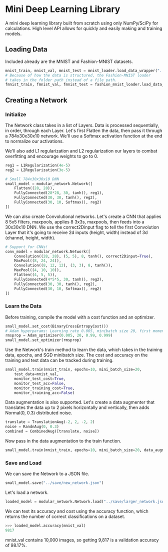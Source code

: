 # Mini Deep Learning Library

A mini deep learning library built from scratch  using only NumPy/SciPy for calculations. High level API allows for quickly and easily making and training models. 
## Loading Data
Included already are the MNIST and Fashion-MNIST datasets.

```python
mnist_train, mnist_val, mnist_test = mnist_loader.load_data_wrapper("../data/mnist.pkl.gz")
# Because of how the data is structured, the Fashion-MNIST loader 
# takes in the folder path instead of a file path.
fmnist_train, fmnist_val, fmnist_test = fashion_mnist_loader.load_data_wrapper("../data")
```

## Creating a Network
### Initialize
The Network class takes in a list of Layers. Data is processed sequentially, in order, through each Layer. Let's first Flatten the data, then pass it through a 784x30x30x10 network. We'll use a Softmax activation function at the end to normalize our activations.

We'll also add L1 regularization and L2 regularization our layers to combat overfitting and encourage weights to go to 0.
```python
reg1 = L1Regularization(4e-5)
reg2 = L2Regularization(3e-5)

# Small 784x30x30x10 DNN
small_model = modular_network.Network([
    Flatten((28, 28)),
    FullyConnected(28*28, 30, tanh(), reg1),
    FullyConnected(30, 30, tanh(), reg2),
    FullyConnected(30, 10, Softmax(), reg2)
])
```
We can also create Convolutional networks. Let's create a CNN that applies 8 5x5 filters, maxpools, applies 8 3x3s, maxpools, then feeds into a 30x30x10 DNN. We use the correct2Dinput flag to tell the first Convolution Layer that it's going to receive 2d inputs (height, width) instead of 3d (channel, height, width).
```python
# Support for CNNs!
conv_model = modular_network.Network([
    Convolution((28, 28), (5, 5), 8, tanh(), correct2Dinput=True),
    MaxPool((8, 24, 24)),
    Convolution((8, 12, 12), (3, 3), 8, tanh()),
    MaxPool((4, 10, 10)),
    Flatten((4, 5, 5)),
    FullyConnected(4*5*5, 30, tanh(), reg2),
    FullyConnected(30, 30, tanh(), reg2),
    FullyConnected(30, 10, Softmax(), reg2)
])
```
### Learn the Data
Before training, compile the model with a cost function and an optimizer.
```python
small_model.set_cost(BinaryCrossEntropyCost())
# Adam hyperparams: Learning rate 0.005, minibatch size 20, first moment decay factor 0.99, second moment decay factor 0.999
rmsprop = Adam_optimizer(0.005, 20, 0.99, 0.999)
small_model.set_optimizer(rmsprop)
```



Use the Network's train method to learn the data, which takes in the training data, epochs, and  SGD minibatch size. The cost and accuracy on the training and test data can be tracked during training. 
```python
small_model.train(mnist_train, epochs=10, mini_batch_size=20,  
    test_data=mnist_val,
    monitor_test_cost=True,
    monitor_test_acc=False,
    monitor_training_cost=True,
    monitor_training_acc=False)
```
Data augmentation is also supported. Let's create a data augmenter that translates the data up to 2 pixels horizontally and vertically, then adds Normal(0, 0.3) distributed noise.
```python
translate = TranslationAug(-2, 2, -2, 2)
noise = RandnAug(0, 0.3)
combined = CombinedAug([translate, noise])
```
Now pass in the data augmentation to the train function.
```python
small_model.train(mnist_train, epochs=10, mini_batch_size=20, data_augmentation=combined  
```
### Save and Load
We can save the Network to a JSON file.
```python
small_model.save("../save/new_network.json")
```
Let's load a network.
```python
loaded_model = modular_network.Network.load("../save/larger_network.json")
```
We can test its accuracy and cost using the accuracy function, which returns the number of correct classifications on a dataset.
```python
>>> loaded_model.accuracy(mnist_val)
9817
```
mnist_val contains 10,000 images, so getting 9,817 is a validation accuracy of 98.17%. 